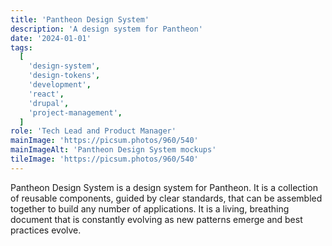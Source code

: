 ```yaml
---
title: 'Pantheon Design System'
description: 'A design system for Pantheon'
date: '2024-01-01'
tags:
  [
    'design-system',
    'design-tokens',
    'development',
    'react',
    'drupal',
    'project-management',
  ]
role: 'Tech Lead and Product Manager'
mainImage: 'https://picsum.photos/960/540'
mainImageAlt: 'Pantheon Design System mockups'
tileImage: 'https://picsum.photos/960/540'
---
```


Pantheon Design System is a design system for Pantheon. It is a collection of reusable components, guided by clear standards, that can be assembled together to build any number of applications. It is a living, breathing document that is constantly evolving as new patterns emerge and best practices evolve.
